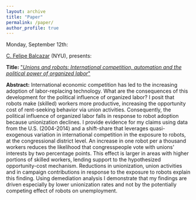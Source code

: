 ```yaml
---
layout: archive
title: "Paper"
permalink: /paper/
author_profile: true
---
```



Monday, September 12th:

[C. Felipe Balcazar](https://cfbalcazar.github.io/) (NYU), presents:

**Title:** ["*Unions and robots: International competition, automation and the political power of organized labor*"](https://gsipe-workshop.github.io/files/paper_gsipe_workshop.pdf)

**Abstract:**
International economic competition has led to the increasing adoption of labor-replacing technology. What are the consequences of this development for the political influence of organized labor? I posit that robots make (skilled) workers more productive, increasing the opportunity cost of rent-seeking behavior via union activities. Consequently, the political influence of organized labor falls in response to robot adoption because unionization declines. I provide evidence for my claims using data from the U.S. (2004-2014) and a shift-share that leverages quasi-exogenous variation in international competition in the exposure to robots, at the congressional district level. An increase in one robot per a thousand workers reduces the likelihood that congresspeople vote with unions' interests by two percentage points. This effect is larger in areas with higher portions of skilled workers, lending support to the hypothesized opportunity-cost mechanism. Reductions in unionization, union activities and in campaign contributions in response to the exposure to robots explain this finding. Using demediation analysis I demonstrate that my findings are driven especially by lower unionization rates and not by the potentially competing effect of robots on unemployment.